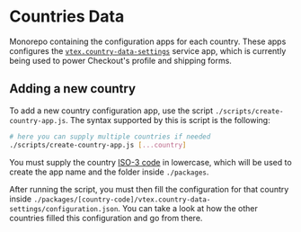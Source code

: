 # Countries Data

Monorepo containing the configuration apps for each country. These apps configures
the [`vtex.country-data-settings`](https://github.com/vtex-apps/country-data-settings) service app,
which is currently being used to power Checkout's profile and shipping forms.

## Adding a new country

To add a new country configuration app, use the script `./scripts/create-country-app.js`. The syntax
supported by this is script is the following:

```sh
# here you can supply multiple countries if needed
./scripts/create-country-app.js [...country]
```

You must supply the country [ISO-3 code](https://en.wikipedia.org/wiki/ISO_3166-1_alpha-3) in lowercase,
which will be used to create the app name and the folder inside `./packages`.

After running the script, you must then fill the configuration for that country inside
`./packages/[country-code]/vtex.country-data-settings/configuration.json`. You can take a look
at how the other countries filled this configuration and go from there.

